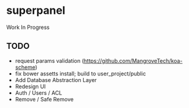 # superpanel
Work In Progress


## TODO
- request params validation (https://github.com/MangroveTech/koa-scheme)
- fix bower assetts install; build to user_project/public
- Add Database Abstraction Layer
- Redesign UI
- Auth / Users / ACL
- Remove / Safe Remove